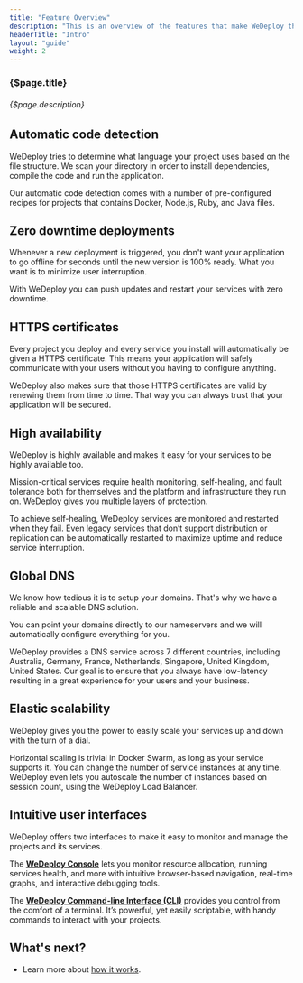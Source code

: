 ```yaml
---
title: "Feature Overview"
description: "This is an overview of the features that make WeDeploy the easiest way to deploy and scale applications."
headerTitle: "Intro"
layout: "guide"
weight: 2
---
```


### {$page.title}

###### {$page.description}

<article id="1">

## Automatic code detection

WeDeploy tries to determine what language your project uses based on the file structure. We scan your directory in order to install dependencies, compile the code and run the application.

Our automatic code detection comes with a number of pre-configured recipes for projects that contains Docker, Node.js, Ruby, and Java files.

</article>

<article id="2">

## Zero downtime deployments

Whenever a new deployment is triggered, you don't want your application to go offline for seconds until the new version is 100% ready. What you want is to minimize user interruption.

With WeDeploy you can push updates and restart your services with zero downtime.

</article>

<article id="3">

## HTTPS certificates

Every project you deploy and every service you install will automatically be given a HTTPS certificate. This means your application will safely communicate with your users without you having to configure anything.

WeDeploy also makes sure that those HTTPS certificates are valid by renewing them from time to time. That way you can always trust that your application will be secured.

</article>

<article id="4">

## High availability

WeDeploy is highly available and makes it easy for your services to be highly available too.

Mission-critical services require health monitoring, self-healing, and fault tolerance both for themselves and the platform and infrastructure they run on. WeDeploy gives you multiple layers of protection.

To achieve self-healing, WeDeploy services are monitored and restarted when they fail. Even legacy services that don’t support distribution or replication can be automatically restarted to maximize uptime and reduce service interruption.

</article>

<article id="5">

## Global DNS

We know how tedious it is to setup your domains. That's why we have a reliable and scalable DNS solution.

You can point your domains directly to our nameservers and we will automatically configure everything for you.

WeDeploy provides a DNS service across 7 different countries, including Australia, Germany, France, Netherlands, Singapore, United Kingdom, United States. Our goal is to ensure that you always have low-latency resulting in a great experience for your users and your business.

</article>

<article id="6">

## Elastic scalability

WeDeploy gives you the power to easily scale your services up and down with the turn of a dial.

Horizontal scaling is trivial in Docker Swarm, as long as your service supports it. You can change the number of service instances at any time. WeDeploy even lets you autoscale the number of instances based on session count, using the WeDeploy Load Balancer.

</article>

<article id="7">

## Intuitive user interfaces

WeDeploy offers two interfaces to make it easy to monitor and manage the projects and its services.

The **[WeDeploy Console](/docs/intro/using-the-console.html)** lets you monitor resource allocation, running services health, and more with intuitive browser-based navigation, real-time graphs, and interactive debugging tools.

The **[WeDeploy Command-line Interface (CLI)](/docs/intro/using-the-command-line.html)** provides you control from the comfort of a terminal. It’s powerful, yet easily scriptable, with handy commands to interact with your projects.

</article>

## What's next?

* Learn more about [how it works](/docs/intro/how-it-works.html).
